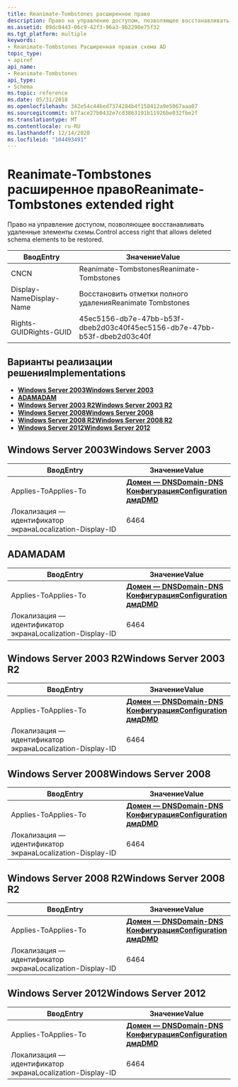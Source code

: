 ```yaml
---
title: Reanimate-Tombstones расширенное право
description: Право на управление доступом, позволяющее восстанавливать удаленные элементы схемы.
ms.assetid: 09dc0443-06c9-42f3-96a3-9b2290e75f32
ms.tgt_platform: multiple
keywords:
- Reanimate-Tombstones Расширенная правая схема AD
topic_type:
- apiref
api_name:
- Reanimate-Tombstones
api_type:
- Schema
ms.topic: reference
ms.date: 05/31/2018
ms.openlocfilehash: 342e54c446ed7374284b4f158412a9e5067aaa07
ms.sourcegitcommit: b77ace27b0432e7cd3863191b11926be032fbe2f
ms.translationtype: MT
ms.contentlocale: ru-RU
ms.lasthandoff: 12/14/2020
ms.locfileid: "104493491"
---
```

# <a name="reanimate-tombstones-extended-right"></a><span data-ttu-id="c8e4f-104">Reanimate-Tombstones расширенное право</span><span class="sxs-lookup"><span data-stu-id="c8e4f-104">Reanimate-Tombstones extended right</span></span>

<span data-ttu-id="c8e4f-105">Право на управление доступом, позволяющее восстанавливать удаленные элементы схемы.</span><span class="sxs-lookup"><span data-stu-id="c8e4f-105">Control access right that allows deleted schema elements to be restored.</span></span>



| <span data-ttu-id="c8e4f-106">Ввод</span><span class="sxs-lookup"><span data-stu-id="c8e4f-106">Entry</span></span> | <span data-ttu-id="c8e4f-107">Значение</span><span class="sxs-lookup"><span data-stu-id="c8e4f-107">Value</span></span> |
|--------------|--------------------------------------|
| <span data-ttu-id="c8e4f-108">CN</span><span class="sxs-lookup"><span data-stu-id="c8e4f-108">CN</span></span>           | <span data-ttu-id="c8e4f-109">Reanimate-Tombstones</span><span class="sxs-lookup"><span data-stu-id="c8e4f-109">Reanimate-Tombstones</span></span>                 |
| <span data-ttu-id="c8e4f-110">Display-Name</span><span class="sxs-lookup"><span data-stu-id="c8e4f-110">Display-Name</span></span> | <span data-ttu-id="c8e4f-111">Восстановить отметки полного удаления</span><span class="sxs-lookup"><span data-stu-id="c8e4f-111">Reanimate Tombstones</span></span>                 |
| <span data-ttu-id="c8e4f-112">Rights-GUID</span><span class="sxs-lookup"><span data-stu-id="c8e4f-112">Rights-GUID</span></span>  | <span data-ttu-id="c8e4f-113">45ec5156-db7e-47bb-b53f-dbeb2d03c40f</span><span class="sxs-lookup"><span data-stu-id="c8e4f-113">45ec5156-db7e-47bb-b53f-dbeb2d03c40f</span></span> |



## <a name="implementations"></a><span data-ttu-id="c8e4f-114">Варианты реализации решения</span><span class="sxs-lookup"><span data-stu-id="c8e4f-114">Implementations</span></span>

-   [<span data-ttu-id="c8e4f-115">**Windows Server 2003**</span><span class="sxs-lookup"><span data-stu-id="c8e4f-115">**Windows Server 2003**</span></span>](#windows-server-2003)
-   [<span data-ttu-id="c8e4f-116">**ADAM**</span><span class="sxs-lookup"><span data-stu-id="c8e4f-116">**ADAM**</span></span>](#adam)
-   [<span data-ttu-id="c8e4f-117">**Windows Server 2003 R2**</span><span class="sxs-lookup"><span data-stu-id="c8e4f-117">**Windows Server 2003 R2**</span></span>](#windows-server-2003-r2)
-   [<span data-ttu-id="c8e4f-118">**Windows Server 2008**</span><span class="sxs-lookup"><span data-stu-id="c8e4f-118">**Windows Server 2008**</span></span>](#windows-server-2008)
-   [<span data-ttu-id="c8e4f-119">**Windows Server 2008 R2**</span><span class="sxs-lookup"><span data-stu-id="c8e4f-119">**Windows Server 2008 R2**</span></span>](#windows-server-2008-r2)
-   [<span data-ttu-id="c8e4f-120">**Windows Server 2012**</span><span class="sxs-lookup"><span data-stu-id="c8e4f-120">**Windows Server 2012**</span></span>](#windows-server-2012)

## <a name="windows-server-2003"></a><span data-ttu-id="c8e4f-121">Windows Server 2003</span><span class="sxs-lookup"><span data-stu-id="c8e4f-121">Windows Server 2003</span></span>



| <span data-ttu-id="c8e4f-122">Ввод</span><span class="sxs-lookup"><span data-stu-id="c8e4f-122">Entry</span></span> | <span data-ttu-id="c8e4f-123">Значение</span><span class="sxs-lookup"><span data-stu-id="c8e4f-123">Value</span></span> |
|-------------------------|----------------------------------------------------------------------------------------------------------------------------------|
| <span data-ttu-id="c8e4f-124">Applies-To</span><span class="sxs-lookup"><span data-stu-id="c8e4f-124">Applies-To</span></span>              | [<span data-ttu-id="c8e4f-125">**Домен — DNS**</span><span class="sxs-lookup"><span data-stu-id="c8e4f-125">**Domain-DNS**</span></span>](c-domaindns.md)<br/> [<span data-ttu-id="c8e4f-126">**Конфигурация**</span><span class="sxs-lookup"><span data-stu-id="c8e4f-126">**Configuration**</span></span>](c-configuration.md)<br/> [<span data-ttu-id="c8e4f-127">**дмд**</span><span class="sxs-lookup"><span data-stu-id="c8e4f-127">**DMD**</span></span>](c-dmd.md)<br/> |
| <span data-ttu-id="c8e4f-128">Локализация — идентификатор экрана</span><span class="sxs-lookup"><span data-stu-id="c8e4f-128">Localization-Display-ID</span></span> | <span data-ttu-id="c8e4f-129">64</span><span class="sxs-lookup"><span data-stu-id="c8e4f-129">64</span></span>                                                                                                                               |



## <a name="adam"></a><span data-ttu-id="c8e4f-130">ADAM</span><span class="sxs-lookup"><span data-stu-id="c8e4f-130">ADAM</span></span>



| <span data-ttu-id="c8e4f-131">Ввод</span><span class="sxs-lookup"><span data-stu-id="c8e4f-131">Entry</span></span> | <span data-ttu-id="c8e4f-132">Значение</span><span class="sxs-lookup"><span data-stu-id="c8e4f-132">Value</span></span> |
|-------------------------|----------------------------------------------------------------------------------------------------------------------------------|
| <span data-ttu-id="c8e4f-133">Applies-To</span><span class="sxs-lookup"><span data-stu-id="c8e4f-133">Applies-To</span></span>              | [<span data-ttu-id="c8e4f-134">**Домен — DNS**</span><span class="sxs-lookup"><span data-stu-id="c8e4f-134">**Domain-DNS**</span></span>](c-domaindns.md)<br/> [<span data-ttu-id="c8e4f-135">**Конфигурация**</span><span class="sxs-lookup"><span data-stu-id="c8e4f-135">**Configuration**</span></span>](c-configuration.md)<br/> [<span data-ttu-id="c8e4f-136">**дмд**</span><span class="sxs-lookup"><span data-stu-id="c8e4f-136">**DMD**</span></span>](c-dmd.md)<br/> |
| <span data-ttu-id="c8e4f-137">Локализация — идентификатор экрана</span><span class="sxs-lookup"><span data-stu-id="c8e4f-137">Localization-Display-ID</span></span> | <span data-ttu-id="c8e4f-138">64</span><span class="sxs-lookup"><span data-stu-id="c8e4f-138">64</span></span>                                                                                                                               |



## <a name="windows-server-2003-r2"></a><span data-ttu-id="c8e4f-139">Windows Server 2003 R2</span><span class="sxs-lookup"><span data-stu-id="c8e4f-139">Windows Server 2003 R2</span></span>



| <span data-ttu-id="c8e4f-140">Ввод</span><span class="sxs-lookup"><span data-stu-id="c8e4f-140">Entry</span></span> | <span data-ttu-id="c8e4f-141">Значение</span><span class="sxs-lookup"><span data-stu-id="c8e4f-141">Value</span></span> |
|-------------------------|----------------------------------------------------------------------------------------------------------------------------------|
| <span data-ttu-id="c8e4f-142">Applies-To</span><span class="sxs-lookup"><span data-stu-id="c8e4f-142">Applies-To</span></span>              | [<span data-ttu-id="c8e4f-143">**Домен — DNS**</span><span class="sxs-lookup"><span data-stu-id="c8e4f-143">**Domain-DNS**</span></span>](c-domaindns.md)<br/> [<span data-ttu-id="c8e4f-144">**Конфигурация**</span><span class="sxs-lookup"><span data-stu-id="c8e4f-144">**Configuration**</span></span>](c-configuration.md)<br/> [<span data-ttu-id="c8e4f-145">**дмд**</span><span class="sxs-lookup"><span data-stu-id="c8e4f-145">**DMD**</span></span>](c-dmd.md)<br/> |
| <span data-ttu-id="c8e4f-146">Локализация — идентификатор экрана</span><span class="sxs-lookup"><span data-stu-id="c8e4f-146">Localization-Display-ID</span></span> | <span data-ttu-id="c8e4f-147">64</span><span class="sxs-lookup"><span data-stu-id="c8e4f-147">64</span></span>                                                                                                                               |



## <a name="windows-server-2008"></a><span data-ttu-id="c8e4f-148">Windows Server 2008</span><span class="sxs-lookup"><span data-stu-id="c8e4f-148">Windows Server 2008</span></span>



| <span data-ttu-id="c8e4f-149">Ввод</span><span class="sxs-lookup"><span data-stu-id="c8e4f-149">Entry</span></span> | <span data-ttu-id="c8e4f-150">Значение</span><span class="sxs-lookup"><span data-stu-id="c8e4f-150">Value</span></span> |
|-------------------------|----------------------------------------------------------------------------------------------------------------------------------|
| <span data-ttu-id="c8e4f-151">Applies-To</span><span class="sxs-lookup"><span data-stu-id="c8e4f-151">Applies-To</span></span>              | [<span data-ttu-id="c8e4f-152">**Домен — DNS**</span><span class="sxs-lookup"><span data-stu-id="c8e4f-152">**Domain-DNS**</span></span>](c-domaindns.md)<br/> [<span data-ttu-id="c8e4f-153">**Конфигурация**</span><span class="sxs-lookup"><span data-stu-id="c8e4f-153">**Configuration**</span></span>](c-configuration.md)<br/> [<span data-ttu-id="c8e4f-154">**дмд**</span><span class="sxs-lookup"><span data-stu-id="c8e4f-154">**DMD**</span></span>](c-dmd.md)<br/> |
| <span data-ttu-id="c8e4f-155">Локализация — идентификатор экрана</span><span class="sxs-lookup"><span data-stu-id="c8e4f-155">Localization-Display-ID</span></span> | <span data-ttu-id="c8e4f-156">64</span><span class="sxs-lookup"><span data-stu-id="c8e4f-156">64</span></span>                                                                                                                               |



## <a name="windows-server-2008-r2"></a><span data-ttu-id="c8e4f-157">Windows Server 2008 R2</span><span class="sxs-lookup"><span data-stu-id="c8e4f-157">Windows Server 2008 R2</span></span>



| <span data-ttu-id="c8e4f-158">Ввод</span><span class="sxs-lookup"><span data-stu-id="c8e4f-158">Entry</span></span> | <span data-ttu-id="c8e4f-159">Значение</span><span class="sxs-lookup"><span data-stu-id="c8e4f-159">Value</span></span> |
|-------------------------|----------------------------------------------------------------------------------------------------------------------------------|
| <span data-ttu-id="c8e4f-160">Applies-To</span><span class="sxs-lookup"><span data-stu-id="c8e4f-160">Applies-To</span></span>              | [<span data-ttu-id="c8e4f-161">**Домен — DNS**</span><span class="sxs-lookup"><span data-stu-id="c8e4f-161">**Domain-DNS**</span></span>](c-domaindns.md)<br/> [<span data-ttu-id="c8e4f-162">**Конфигурация**</span><span class="sxs-lookup"><span data-stu-id="c8e4f-162">**Configuration**</span></span>](c-configuration.md)<br/> [<span data-ttu-id="c8e4f-163">**дмд**</span><span class="sxs-lookup"><span data-stu-id="c8e4f-163">**DMD**</span></span>](c-dmd.md)<br/> |
| <span data-ttu-id="c8e4f-164">Локализация — идентификатор экрана</span><span class="sxs-lookup"><span data-stu-id="c8e4f-164">Localization-Display-ID</span></span> | <span data-ttu-id="c8e4f-165">64</span><span class="sxs-lookup"><span data-stu-id="c8e4f-165">64</span></span>                                                                                                                               |



## <a name="windows-server-2012"></a><span data-ttu-id="c8e4f-166">Windows Server 2012</span><span class="sxs-lookup"><span data-stu-id="c8e4f-166">Windows Server 2012</span></span>



| <span data-ttu-id="c8e4f-167">Ввод</span><span class="sxs-lookup"><span data-stu-id="c8e4f-167">Entry</span></span> | <span data-ttu-id="c8e4f-168">Значение</span><span class="sxs-lookup"><span data-stu-id="c8e4f-168">Value</span></span> |
|-------------------------|----------------------------------------------------------------------------------------------------------------------------------|
| <span data-ttu-id="c8e4f-169">Applies-To</span><span class="sxs-lookup"><span data-stu-id="c8e4f-169">Applies-To</span></span>              | [<span data-ttu-id="c8e4f-170">**Домен — DNS**</span><span class="sxs-lookup"><span data-stu-id="c8e4f-170">**Domain-DNS**</span></span>](c-domaindns.md)<br/> [<span data-ttu-id="c8e4f-171">**Конфигурация**</span><span class="sxs-lookup"><span data-stu-id="c8e4f-171">**Configuration**</span></span>](c-configuration.md)<br/> [<span data-ttu-id="c8e4f-172">**дмд**</span><span class="sxs-lookup"><span data-stu-id="c8e4f-172">**DMD**</span></span>](c-dmd.md)<br/> |
| <span data-ttu-id="c8e4f-173">Локализация — идентификатор экрана</span><span class="sxs-lookup"><span data-stu-id="c8e4f-173">Localization-Display-ID</span></span> | <span data-ttu-id="c8e4f-174">64</span><span class="sxs-lookup"><span data-stu-id="c8e4f-174">64</span></span>                                                                                                                               |



 

 





